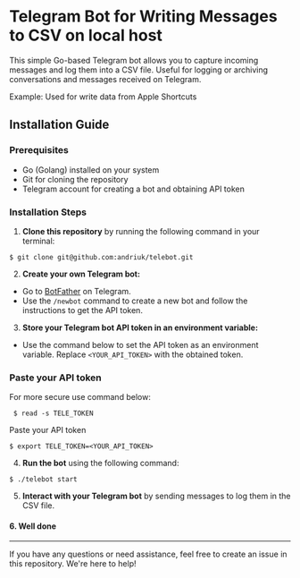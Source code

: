 # Telegram Bot for Writing Messages to CSV on local host

This simple Go-based Telegram bot allows you to capture incoming messages and log them into a CSV file. 
Useful for logging or archiving conversations and messages received on Telegram.

Example: 
Used for write data from Apple Shortcuts 

## Installation Guide

### Prerequisites

- Go (Golang) installed on your system
- Git for cloning the repository
- Telegram account for creating a bot and obtaining API token

### Installation Steps

1. **Clone this repository** by running the following command in your terminal:

`$ git clone git@github.com:andriuk/telebot.git`

2. **Create your own Telegram bot:**

- Go to [BotFather](https://t.me/BotFather) on Telegram.
- Use the `/newbot` command to create a new bot and follow the instructions to get the API token.

3. **Store your Telegram bot API token in an environment variable:**

- Use the command below to set the API token as an environment variable. Replace `<YOUR_API_TOKEN>` with the obtained token.


### Paste your API token
For more secure use command below:

   ` $ read -s TELE_TOKEN`

Paste your API token 

   `$ export TELE_TOKEN=<YOUR_API_TOKEN>`

4. **Run the bot** using the following command:

`$ ./telebot start`

5. **Interact with your Telegram bot** by sending messages to log them in the CSV file.


#### 6. Well done 

---

If you have any questions or need assistance, feel free to create an issue in this repository. 
We're here to help!
